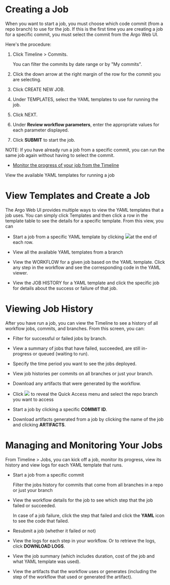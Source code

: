 # Creating a Job

When you want to start a job, you must choose which code commit (from a repo branch) to use for the job. If this is the first time you are creating a job for a specific commit, you must select the commit from the Argo Web UI.

Here's the procedure:

1.  Click Timeline > Commits.

    You can filter the commits by date range or by "My commits".

2.  Click the down arrow at the right margin of the row for the commit you are selecting.

3.  Click CREATE NEW JOB.

4.  Under TEMPLATES, select the YAML templates to use for running the job.
5.  Click NEXT.

6.  Under **Review workflow parameters**, enter the appropriate values for each parameter displayed.
7.  Click **SUBMIT** to start the job.

NOTE: If you have already run a job from a specific commit, you can run the same job again without having to select the commit.

*   [Monitor the progress of your job from the Timeline](./../../jobs_notused.md)

View the available YAML templates for running a job

# View Templates and Create a Job

The Argo Web UI provides multiple ways to view the YAML templates that a job uses. You can simply click Templates and then click a row in the template table to see the details for a specific template. From this view, you can

*   Start a job from a specific YAML template by clicking ![](../../../images/3_vertical_dots_27x29.png)at the end of each row.
*   View all the available YAML templates from a branch

*   View the WORKFLOW for a given job based on the YAML template. Click any step in the workflow and see the corresponding code in the YAML viewer.

*   View the JOB HISTORY for a YAML template and click the specific job for details about the success or failure of that job.

# <a name="Viewing"></a>Viewing Job History

After you have run a job, you can view the Timeline to see a history of all workflow jobs, commits, and branches. From this screen, you can:

*   Filter for successful or failed jobs by branch.
*   View a summary of jobs that have failed, succeeded, are still in-progress or queued (waiting to run).
*   Specify the time period you want to see the jobs deployed.
*   View job histories per commits on all branches or just your branch.
*   Download any artifacts that were generated by the workflow.
*   Click ![](../../../images/branches_icon.png) to reveal the Quick Access menu and select the repo branch you want to access

*   Start a job by clicking a specific **COMMIT ID**.

*   Download artifacts generated from a job by clicking the name of the job and clicking **ARTIFACTS**.

# Managing and Monitoring Your Jobs

From Timeline > Jobs, you can kick off a job, monitor its progress, view its history and view logs for each YAML template that runs.

*   Start a job from a specific commit

    Filter the jobs history for commits that come from all branches in a repo or just your branch

*   View the workflow details for the job to see which step that the job failed or succeeded.

    In case of a job failure, click the step that failed and click the **YAML** icon to see the code that failed.

*   Resubmit a job (whether it failed or not)

*   View the logs for each step in your workflow. Or to retrieve the logs, click **DOWNLOAD LOGS**.

*   View the job summary (which includes duration, cost of the job and what YAML template was used).

*   View the artifacts that the workflow uses or generates (including the step of the workflow that used or generated the artifact).